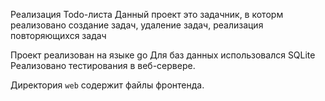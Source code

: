 Реализация Todo-листа
Данный проект это задачник, в которм реализовано создание задач, удаление задач, реализация повторяющихся задач

Проект реализован на языке go
Для баз данных использовался SQLite
Реализовано тестирования в веб-сервере.

Директория `web` содержит файлы фронтенда.

